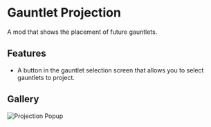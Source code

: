 # Gauntlet Projection
A mod that shows the placement of future gauntlets.

## Features
- A button in the gauntlet selection screen that allows you to select gauntlets to project.

## Gallery
![Projection Popup](hiimjustin000.gauntlet_projection/projection-popup.png?width=300)